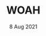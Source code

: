 ---
title: WOAH
description: Wrapper for APT in the style of YAY
date: 8 Aug 2021
current: false
links:
- title: GitHub
  href: https://github.com/tumble1999/woah
experience:
  languages: [c++]
  platforms: [debian]
---